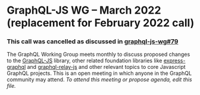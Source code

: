 # GraphQL-JS WG – March 2022 (replacement for February 2022 call)

### This call was cancelled as discussed in [graphql-js-wg#79](https://github.com/graphql/graphql-js-wg/issues/79)
The GraphQL Working Group meets monthly to discuss proposed changes to the [GraphQL-JS](https://github.com/graphql/graphql-spec) library, other related foundation libraries like [express-graphql](https://github.com/graphql/express-graphql) and [graphql-relay-js](https://github.com/graphql/graphql-relay-js) and other
relevant topics to core Javascript GraphQL projects. This is an open meeting in which
anyone in the GraphQL community may attend. *To attend this meeting or propose
agenda, edit this file.*

